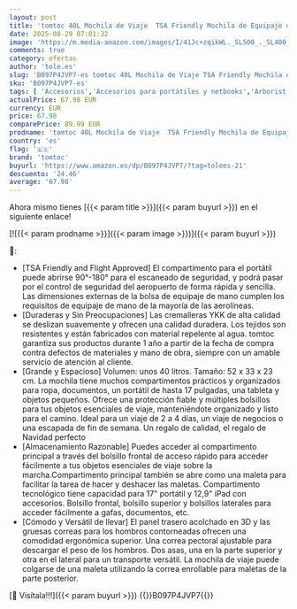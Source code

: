 ```yaml
---
layout: post
title: 'tomtoc 40L Mochila de Viaje  TSA Friendly Mochila de Equipaje de Mano  Aprobado para el Vuelo de Embarque de Equipaje para 15 6-17" del Laptop  Resistente al Agua Mochila para Hombre Mujer  Sin PFAS'
date: 2025-08-29 07:01:32
image: 'https://m.media-amazon.com/images/I/41Jc+zqikWL._SL500_._SL400_.jpg'
comments: true
category: ofertas
author: 'tole.es'
slug: 'B097P4JVP7-es tomtoc 40L Mochila de Viaje TSA Friendly Mochila de...'
sku: 'B097P4JVP7-es'
tags: [ 'Accesorios','Accesorios para portátiles y netbooks','Arborist Merchandising Root','Bolsas y fundas para portátiles y netbooks','Informática','Mochilas para portátiles y netbooks','Moda','Ofertas de moda de verano','Self Service','Special Features Stores','c8538d25-3af9-48d3-aeff-5f3ce5572a36_0','c8538d25-3af9-48d3-aeff-5f3ce5572a36_3001','mochila','tomtoc','🇪🇸', ]
actualPrice: 67.98 EUR
currency: EUR
price: 67.98
comparePrice: 89.99 EUR
prodname: 'tomtoc 40L Mochila de Viaje  TSA Friendly Mochila de Equipaje de Mano  Aprobado para el Vuelo de Embarque de Equipaje para 15 6-17" del Laptop  Resistente al Agua Mochila para Hombre Mujer  Sin PFAS'
country: 'es'
flag: '🇪🇸'
brand: 'tomtoc'
buyurl: 'https://www.amazon.es/dp/B097P4JVP7/?tag=tolees-21'
descuento: '24.46'
average: '67.98'
---
```


Ahora mismo tienes [{{< param title >}}]({{< param buyurl >}}) en el siguiente enlace!

[![{{< param prodname >}}]({{< param image >}})]({{< param buyurl >}})

🔎:

- [TSA Friendly and Flight Approved] El compartimento para el portátil puede abrirse 90°-180° para el escaneado de seguridad, y podrá pasar por el control de seguridad del aeropuerto de forma rápida y sencilla. Las dimensiones externas de la bolsa de equipaje de mano cumplen los requisitos de equipaje de mano de la mayoría de las aerolíneas.
- [Duraderas y Sin Preocupaciones] Las cremalleras YKK de alta calidad se deslizan suavemente y ofrecen una calidad duradera. Los tejidos son resistentes y están fabricados con material repelente al agua. tomtoc garantiza sus productos durante 1 año a partir de la fecha de compra contra defectos de materiales y mano de obra, siempre con un amable servicio de atención al cliente.
- [Grande y Espacioso] Volumen: unos 40 litros. Tamaño: 52 x 33 x 23 cm. La mochila tiene muchos compartimentos prácticos y organizados para ropa, documentos, un portátil de hasta 17 pulgadas, una tableta y objetos pequeños. Ofrece una protección fiable y múltiples bolsillos para tus objetos esenciales de viaje, manteniéndote organizado y listo para el camino. Ideal para un viaje de 2 a 4 días, un viaje de negocios o una escapada de fin de semana. Un regalo de calidad, el regalo de Navidad perfecto
- [Almacenamiento Razonable] Puedes acceder al compartimento principal a través del bolsillo frontal de acceso rápido para acceder fácilmente a tus objetos esenciales de viaje sobre la marcha.Compartimento principal también se abre como una maleta para facilitar la tarea de hacer y deshacer las maletas. Compartimento tecnológico tiene capacidad para 17" portátil y 12,9" iPad con accesorios. Bolsillo frontal, bolsillo superior y bolsillos laterales para acceder fácilmente a gafas, documentos, etc.
- [Cómodo y Versátil de llevar] El panel trasero acolchado en 3D y las gruesas correas para los hombros contorneadas ofrecen una comodidad ergonómica superior. Una correa pectoral ajustable para descargar el peso de los hombros. Dos asas, una en la parte superior y otra en el lateral para un transporte versátil. La mochila de viaje puede colgarse de una maleta utilizando la correa enrollable para maletas de la parte posterior.

[🛒 Visítala!!!]({{< param buyurl >}})
{{<world>}}B097P4JVP7{{</world>}}
